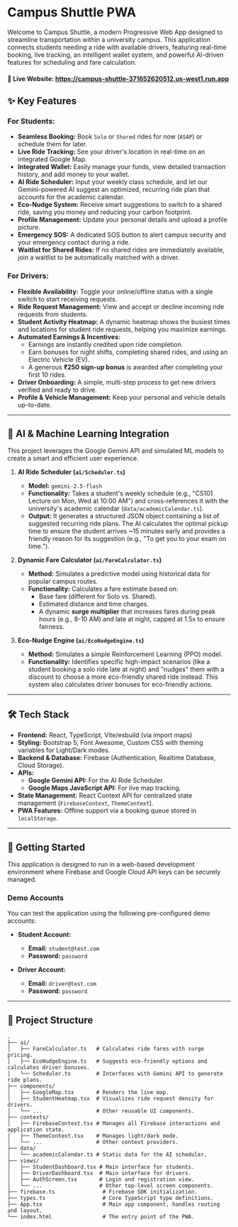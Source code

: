 # Campus Shuttle PWA

Welcome to Campus Shuttle, a modern Progressive Web App designed to streamline transportation within a university campus. This application connects students needing a ride with available drivers, featuring real-time booking, live tracking, an intelligent wallet system, and powerful AI-driven features for scheduling and fare calculation.
#### 🔗 Live Website: https://campus-shuttle-371652620512.us-west1.run.app

## ✨ Key Features

### For Students:
- **Seamless Booking:** Book `Solo` or `Shared` rides for now (`ASAP`) or schedule them for later.
- **Live Ride Tracking:** See your driver's location in real-time on an integrated Google Map.
- **Integrated Wallet:** Easily manage your funds, view detailed transaction history, and add money to your wallet.
- **AI Ride Scheduler:** Input your weekly class schedule, and let our Gemini-powered AI suggest an optimized, recurring ride plan that accounts for the academic calendar.
- **Eco-Nudge System:** Receive smart suggestions to switch to a shared ride, saving you money and reducing your carbon footprint.
- **Profile Management:** Update your personal details and upload a profile picture.
- **Emergency SOS:** A dedicated SOS button to alert campus security and your emergency contact during a ride.
- **Waitlist for Shared Rides:** If no shared rides are immediately available, join a waitlist to be automatically matched with a driver.

### For Drivers:
- **Flexible Availability:** Toggle your online/offline status with a single switch to start receiving requests.
- **Ride Request Management:** View and accept or decline incoming ride requests from students.
- **Student Activity Heatmap:** A dynamic heatmap shows the busiest times and locations for student ride requests, helping you maximize earnings.
- **Automated Earnings & Incentives:**
    - Earnings are instantly credited upon ride completion.
    - Earn bonuses for night shifts, completing shared rides, and using an Electric Vehicle (EV).
    - A generous **₹250 sign-up bonus** is awarded after completing your first 10 rides.
- **Driver Onboarding:** A simple, multi-step process to get new drivers verified and ready to drive.
- **Profile & Vehicle Management:** Keep your personal and vehicle details up-to-date.

---

## 🤖 AI & Machine Learning Integration

This project leverages the Google Gemini API and simulated ML models to create a smart and efficient user experience.

1.  **AI Ride Scheduler (`ai/Scheduler.ts`)**
    - **Model:** `gemini-2.5-flash`
    - **Functionality:** Takes a student's weekly schedule (e.g., "CS101 Lecture on Mon, Wed at 10:00 AM") and cross-references it with the university's academic calendar (`data/academicCalendar.ts`).
    - **Output:** It generates a structured JSON object containing a list of suggested recurring ride plans. The AI calculates the optimal pickup time to ensure the student arrives ~15 minutes early and provides a friendly reason for its suggestion (e.g., "To get you to your exam on time.").

2.  **Dynamic Fare Calculator (`ai/FareCalculator.ts`)**
    - **Method:** Simulates a predictive model using historical data for popular campus routes.
    - **Functionality:** Calculates a fare estimate based on:
        - Base fare (different for Solo vs. Shared).
        - Estimated distance and time charges.
        - A dynamic **surge multiplier** that increases fares during peak hours (e.g., 8-10 AM) and late at night, capped at 1.5x to ensure fairness.

3.  **Eco-Nudge Engine (`ai/EcoNudgeEngine.ts`)**
    - **Method:** Simulates a simple Reinforcement Learning (PPO) model.
    - **Functionality:** Identifies specific high-impact scenarios (like a student booking a solo ride late at night) and "nudges" them with a discount to choose a more eco-friendly shared ride instead. This system also calculates driver bonuses for eco-friendly actions.

---

## 🛠️ Tech Stack

- **Frontend:** React, TypeScript, Vite/esbuild (via import maps)
- **Styling:** Bootstrap 5, Font Awesome, Custom CSS with theming variables for Light/Dark modes.
- **Backend & Database:** Firebase (Authentication, Realtime Database, Cloud Storage).
- **APIs:**
    - **Google Gemini API:** For the AI Ride Scheduler.
    - **Google Maps JavaScript API:** For live map tracking.
- **State Management:** React Context API for centralized state management (`FirebaseContext`, `ThemeContext`).
- **PWA Features:** Offline support via a booking queue stored in `localStorage`.

---

## 🚀 Getting Started

This application is designed to run in a web-based development environment where Firebase and Google Cloud API keys can be securely managed.

### Demo Accounts

You can test the application using the following pre-configured demo accounts:

-   **Student Account:**
    -   **Email:** `student@test.com`
    -   **Password:** `password`

-   **Driver Account:**
    -   **Email:** `driver@test.com`
    -   **Password:** `password`

---

## 📁 Project Structure

```
.
├── ai/
│   ├── FareCalculator.ts   # Calculates ride fares with surge pricing.
│   ├── EcoNudgeEngine.ts   # Suggests eco-friendly options and calculates driver bonuses.
│   └── Scheduler.ts        # Interfaces with Gemini API to generate ride plans.
├── components/
│   ├── GoogleMap.tsx       # Renders the live map.
│   ├── StudentHeatmap.tsx  # Visualizes ride request density for drivers.
│   └── ...                 # Other reusable UI components.
├── contexts/
│   ├── FirebaseContext.tsx # Manages all Firebase interactions and application state.
│   ├── ThemeContext.tsx    # Manages light/dark mode.
│   └── ...                 # Other context providers.
├── data/
│   └── academicCalendar.ts # Static data for the AI scheduler.
├── views/
│   ├── StudentDashboard.tsx # Main interface for students.
│   ├── DriverDashboard.tsx  # Main interface for drivers.
│   ├── AuthScreen.tsx       # Login and registration view.
│   └── ...                  # Other top-level screen components.
├── firebase.ts               # Firebase SDK initialization.
├── types.ts                  # Core TypeScript type definitions.
├── App.tsx                   # Main app component, handles routing and layout.
└── index.html                # The entry point of the PWA.
```
